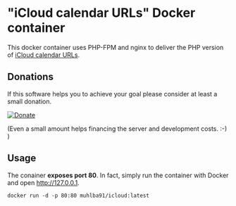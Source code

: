# "iCloud calendar URLs" Docker container

This docker container uses PHP-FPM and nginx to deliver the PHP version of [iCloud calendar URLs](https://icloud.niftyside.com).

## Donations

If this software helps you to achieve your goal please consider at least a small donation.

[![Donate](https://img.shields.io/badge/Donate-PayPal-green.svg)](https://www.paypal.com/cgi-bin/webscr?cmd=_s-xclick&hosted_button_id=JVTUEYXWG76MA)

(Even a small amount helps financing the server and development costs. :-) )

## Usage

The conainer **exposes port 80**.
In fact, simply run the container with Docker and open <http://127.0.0.1>.
```
docker run -d -p 80:80 muhlba91/icloud:latest
```
